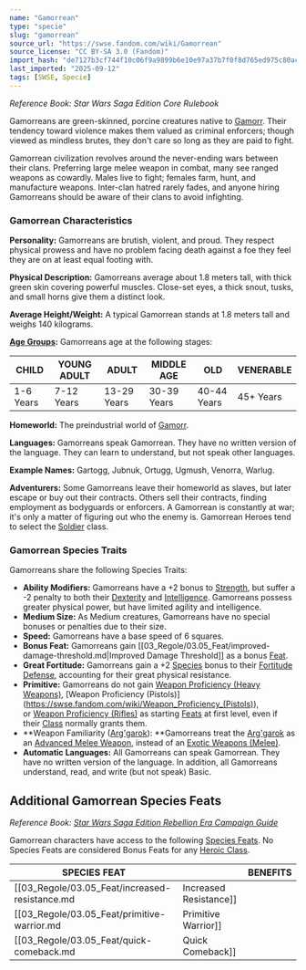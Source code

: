 ```yaml
---
name: "Gamorrean"
type: "specie"
slug: "gamorrean"
source_url: "https://swse.fandom.com/wiki/Gamorrean"
source_license: "CC BY-SA 3.0 (Fandom)"
import_hash: "de7127b3cf744f10c06f9a9899b6e10e97a37b7f0f8d765ed975c80acc5c4fd0"
last_imported: "2025-09-12"
tags: [SWSE, Specie]
---
```

*Reference Book: Star Wars Saga Edition Core Rulebook*

Gamorreans are green-skinned, porcine creatures native to [Gamorr](https://swse.fandom.com/wiki/Gamorr). Their tendency toward violence makes them valued as criminal enforcers; though viewed as mindless brutes, they don't care so long as they are paid to fight.

Gamorrean civilization revolves around the never-ending wars between their clans. Preferring large melee weapon in combat, many see ranged weapons as cowardly. Males live to fight; females farm, hunt, and manufacture weapons. Inter-clan hatred rarely fades, and anyone hiring Gamorreans should be aware of their clans to avoid infighting.

### Gamorrean Characteristics
**Personality:** Gamorreans are brutish, violent, and proud. They respect physical prowess and have no problem facing death against a foe they feel they are on at least equal footing with.

**Physical Description:** Gamorreans average about 1.8 meters tall, with thick green skin covering powerful muscles. Close-set eyes, a thick snout, tusks, and small horns give them a distinct look.

**Average Height/Weight:** A typical Gamorrean stands at 1.8 meters tall and weighs 140 kilograms.

**[Age Groups](https://swse.fandom.com/wiki/Age_Groups):** Gamorreans age at the following stages:

| CHILD | YOUNG ADULT | ADULT | MIDDLE AGE | OLD | VENERABLE |
| --- | --- | --- | --- | --- | --- |
| 1-6 Years | 7-12 Years | 13-29 Years | 30-39 Years | 40-44 Years | 45+ Years |

**Homeworld:** The preindustrial world of [Gamorr](https://swse.fandom.com/wiki/Gamorr).

**Languages:** Gamorreans speak Gamorrean. They have no written version of the language. They can learn to understand, but not speak other languages.

**Example Names:** Gartogg, Jubnuk, Ortugg, Ugmush, Venorra, Warlug.

**Adventurers:** Some Gamorreans leave their homeworld as slaves, but later escape or buy out their contracts. Others sell their contracts, finding employment as bodyguards or enforcers. A Gamorrean is constantly at war; it's only a matter of figuring out who the enemy is. Gamorrean Heroes tend to select the [Soldier](https://swse.fandom.com/wiki/Soldier) class.

### Gamorrean Species Traits
Gamorreans share the following Species Traits:
- **Ability Modifiers:** Gamorreans have a +2 bonus to [Strength](https://swse.fandom.com/wiki/Strength), but suffer a -2 penalty to both their [Dexterity](https://swse.fandom.com/wiki/Dexterity) and [Intelligence](https://swse.fandom.com/wiki/Intelligence). Gamorreans possess greater physical power, but have limited agility and intelligence.
- **Medium Size:** As Medium creatures, Gamorreans have no special bonuses or penalties due to their size.
- **Speed:** Gamorreans have a base speed of 6 squares.
- **Bonus Feat:** Gamorreans gain [[03_Regole/03.05_Feat/improved-damage-threshold.md|Improved Damage Threshold]] as a bonus [Feat](https://swse.fandom.com/wiki/Feats).
- **Great Fortitude:** Gamorreans gain a +2 [Species](https://swse.fandom.com/wiki/Species) bonus to their [Fortitude Defense](https://swse.fandom.com/wiki/Fortitude_Defense), accounting for their great physical resistance.
- **Primitive:** Gamorreans do not gain [Weapon Proficiency (Heavy Weapons)](https://swse.fandom.com/wiki/Weapon_Proficiency_(Heavy_Weapons)), [Weapon Proficiency (Pistols)](https://swse.fandom.com/wiki/Weapon_Proficiency_(Pistols)), or [Weapon Proficiency (Rifles)](https://swse.fandom.com/wiki/Weapon_Proficiency_(Rifles)) as starting [Feats](https://swse.fandom.com/wiki/Feats) at first level, even if their [Class](https://swse.fandom.com/wiki/Class) normally grants them.
- **Weapon Familiarity ([Arg'garok](https://swse.fandom.com/wiki/Arg'garok)): **Gamorreans treat the [Arg'garok](https://swse.fandom.com/wiki/Arg'garok) as an [Advanced Melee Weapon](https://swse.fandom.com/wiki/Advanced_Melee_Weapons), instead of an [Exotic Weapons (Melee)](https://swse.fandom.com/wiki/Exotic_Weapons_(Melee)).
- **Automatic Languages:** All Gamorreans can speak Gamorrean. They have no written version of the language. In addition, all Gamorreans understand, read, and write (but not speak) Basic.
## Additional Gamorrean Species Feats
*Reference Book: [Star Wars Saga Edition Rebellion Era Campaign Guide](https://swse.fandom.com/wiki/Star_Wars_Saga_Edition_Rebellion_Era_Campaign_Guide)*

Gamorrean characters have access to the following [Species Feats](https://swse.fandom.com/wiki/Species_Feats). No Species Feats are considered Bonus Feats for any [Heroic Class](https://swse.fandom.com/wiki/Heroic_Class).

| SPECIES FEAT |  | BENEFITS |
| --- | --- | --- |
| [[03_Regole/03.05_Feat/increased-resistance.md|Increased Resistance]] |  | Gain a bonus to [Fortitude Defense](https://swse.fandom.com/wiki/Fortitude_Defense) when an enemy fails to affect you. |
| [[03_Regole/03.05_Feat/primitive-warrior.md|Primitive Warrior]] |  | Deal +1 die of damage with [Simple Weapons (Melee)](https://swse.fandom.com/wiki/Simple_Weapons_(Melee)). |
| [[03_Regole/03.05_Feat/quick-comeback.md|Quick Comeback]] |  | Recover quickly after being moved down the [Condition Track](https://swse.fandom.com/wiki/Condition_Track) by damage. |